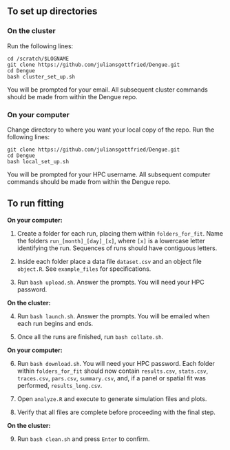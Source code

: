 ## To set up directories

### On the cluster

Run the following lines:
```
cd /scratch/$LOGNAME
git clone https://github.com/juliansgottfried/Dengue.git
cd Dengue
bash cluster_set_up.sh
```
You will be prompted for your email. All subsequent cluster commands should be made from within the Dengue repo.

### On your computer

Change directory to where you want your local copy of the repo.
Run the following lines:
```
git clone https://github.com/juliansgottfried/Dengue.git
cd Dengue
bash local_set_up.sh
```
You will be prompted for your HPC username. All subsequent computer commands should be made from within the Dengue repo.

## To run fitting

**On your computer:**

1. Create a folder for each run, placing them within `folders_for_fit`. Name the folders `run_[month]_[day]_[x]`, where `[x]` is a lowercase letter identifying the run. Sequences of runs should have contiguous letters.

2. Inside each folder place a data file `dataset.csv` and an object file `object.R`. See `example_files` for specifications.

3. Run `bash upload.sh`. Answer the prompts. You will need your HPC password.

**On the cluster:**

4. Run `bash launch.sh`. Answer the prompts. You will be emailed when each run begins and ends.

5. Once all the runs are finished, run `bash collate.sh`.

**On your computer:**

6. Run `bash download.sh`. You will need your HPC password. Each folder within `folders_for_fit` should now contain `results.csv`, `stats.csv`, `traces.csv`, `pars.csv`, `summary.csv`, and, if a panel or spatial fit was performed, `results_long.csv`.

7. Open `analyze.R` and execute to generate simulation files and plots.

8. Verify that all files are complete before proceeding with the final step.

**On the cluster:**

9. Run `bash clean.sh` and press `Enter` to confirm.
